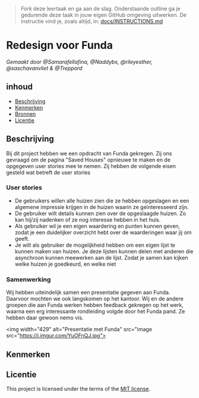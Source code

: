 > _Fork_ deze leertaak en ga aan de slag. Onderstaande outline ga je gedurende deze taak in jouw eigen GitHub omgeving uitwerken. De instructie vind je, zoals altijd, in: [docs/INSTRUCTIONS.md](docs/INSTRUCTIONS.md)

# Redesign voor Funda
_Gemaakt door @Samarafellafina, @Naddybs, @rileyesther, @saschavanvliet & @Treppord_

## inhoud
  * [Beschrijving](#beschrijving)
  * [Kenmerken](#kenmerken)
  * [Bronnen](#bronnen)
  * [Licentie](#licentie)

## Beschrijving
<!-- In de Beschrijving staat hoe je project er uit ziet, hoe het werkt en wat je er mee kan. -->
<!-- Voeg een mooie poster visual toe 📸 -->
<!-- Voeg een link toe naar Github Pages 🌐-->
Bij dit project hebben we een opdracht van Funda gekregen. Zij ons gevraagd om de pagina "Saved Houses" opnieuwe te maken en de opgegeven user stories mee te nemen. Zij hebben de volgende eisen gesteld wat betreft de user stories

### User stories
- De gebruikers willen alle huizen zien die ze hebben opgeslagen en een algemene impressie krijgen in de huizen waarin ze geïnteresseerd zijn.
- De gebruiker wilt details kunnen zien over de opgeslaagde huizen. Zo kan hij/zij nadenken of ze nog interesse hebben in het huis.
- Als gebruiker wil je een eigen waardering en punten kunnen geven, zodat je een duidelijker overzicht hebt over de waarderingen waar jij om geeft.
- Je wilt als gebruiker de mogelijkheid hebben om een eigen lijst te kunnen maken van huizen. Je deze lijsten kunnen delen met anderen die asynchroon kunnen meewerken aan de lijst. Zodat je samen kan kijken welke huizen je goedkeurd, en welke niet

### Samenwerking
Wij hebben uiteindelijk samen een presentatie gegeven aan Funda. Daarvoor mochten we ook langskomen op het kantoor. Wij en de andere groepen die aan Funda werken hebben feedback gekregen op het werk, waarna een erg interessante rondleiding volgde door het Funda pand. Ze hebben daar gewoon nemo vis. 


  
<img width="429" alt="Presentatie met Funda" src="image src="https://i.imgur.com/YuOFnQJ.jpg">



## Kenmerken
<!-- Bij Kenmerken staat welke technieken zijn gebruikt en hoe. Wat is de HTML structuur? Wat zijn de belangrijkste dingen in CSS? Wat is er met Javascript gedaan en hoe? Misschien heb je een framwork of library gebruikt? -->



## Licentie

This project is licensed under the terms of the [MIT license](./LICENSE).
